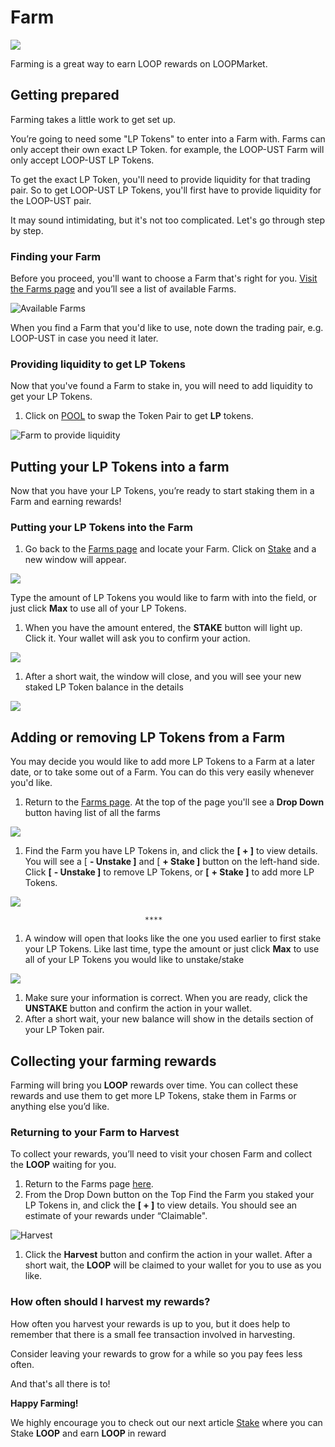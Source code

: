 # Farm

![](../.gitbook/assets/farming.jpg)

Farming is a great way to earn LOOP rewards on LOOPMarket.

## Getting prepared <a id="getting-prepared"></a>

Farming takes a little work to get set up.

You’re going to need some "LP Tokens" to enter into a Farm with. Farms can only accept their own exact LP Token. for example, the LOOP-UST Farm will only accept LOOP-UST LP Tokens.

To get the exact LP Token, you'll need to provide liquidity for that trading pair. So to get LOOP-UST LP Tokens, you'll first have to provide liquidity for the LOOP-UST pair.

It may sound intimidating, but it's not too complicated. Let's go through step by step.

### Finding your Farm <a id="finding-your-farm"></a>

Before you proceed, you'll want to choose a Farm that's right for you. [Visit the Farms page](https://tequila-graph.loop.markets/farm#stake) and you’ll see a list of available Farms.

![Available Farms](../.gitbook/assets/farms.jpg)

When you find a Farm that you'd like to use, note down the trading pair, e.g. LOOP-UST in case you need it later.

### Providing liquidity to get LP Tokens <a id="providing-liquidity-to-get-lp-tokens"></a>

Now that you've found a Farm to stake in, you will need to add liquidity to get your LP Tokens.

1. Click on [POOL](https://tequila-graph.loop.markets/pool#provide) to swap the Token Pair to get **LP** tokens. 

![Farm to provide liquidity](../.gitbook/assets/pool.jpg)

## Putting your LP Tokens into a farm <a id="putting-your-lp-tokens-into-a-farm"></a>

Now that you have your LP Tokens, you’re ready to start staking them in a Farm and earning rewards!

### Putting your LP Tokens into the Farm <a id="putting-your-lp-tokens-into-the-farm"></a>

1. Go back to the [Farms page](https://tequila-graph.loop.markets/farm#stake) and locate your Farm. Click on [Stake](https://tequila-graph.loop.markets/farm#stake) and a new window will appear.

![](../.gitbook/assets/stake-lps-inactive.jpg)

Type the amount of LP Tokens you would like to farm with into the field, or just click **Max** to use all of your LP Tokens.

1. When you have the amount entered, the **STAKE** button will light up. Click it. Your wallet will ask you to confirm your action.

![](../.gitbook/assets/stake-lps.jpg)

1. After a short wait, the window will close, and you will see your new staked LP Token balance in the details

![](../.gitbook/assets/staked-lps.jpg)

## Adding or removing LP Tokens from a Farm <a id="adding-or-removing-lp-tokens-from-a-farm"></a>

You may decide you would like to add more LP Tokens to a Farm at a later date, or to take some out of a Farm. You can do this very easily whenever you'd like.

1. Return to the [Farms page](https://tequila-graph.loop.markets/farm#stake). At the top of the page you'll see a **Drop Down** button having list of all the farms

![](../.gitbook/assets/dropdown.jpg)

1. Find the Farm you have LP Tokens in, and click the **\[ + \]** to view details. You will see a \[ **- Unstake \]** and \[ **+ Stake \]** button on the left-hand side. Click **\[** **- Unstake \]** to remove LP Tokens, or **\[** **+ Stake \]** to add more LP Tokens.

![](../.gitbook/assets/plusminus.jpg)

                                  ****

1. A window will open that looks like the one you used earlier to first stake your LP Tokens. Like last time, type the amount or just click **Max** to use all of your LP Tokens you would like to unstake/stake 

![](../.gitbook/assets/unstake.jpg)

1. Make sure your information is correct. When you are ready, click the **UNSTAKE** button and confirm the action in your wallet.
2. After a short wait, your new balance will show in the details section of your LP Token pair.

## Collecting your farming rewards

Farming will bring you **LOOP** rewards over time. You can collect these rewards and use them to get more LP Tokens, stake them in Farms or anything else you’d like.

### Returning to your Farm to Harvest

To collect your rewards, you’ll need to visit your chosen Farm and collect the **LOOP** waiting for you.

1. Return to the Farms page [here](https://tequila-graph.loop.markets/farm#stake).
2. From the Drop Down button on the Top Find the Farm you staked your LP Tokens in, and click the **\[ + \]** to view details. You should see an estimate of your rewards under “Claimable ".

![Harvest](../.gitbook/assets/harvest.jpg)

1. Click the **Harvest** button and confirm the action in your wallet. After a short wait, the **LOOP** will be claimed to your wallet for you to use as you like.

### How often should I harvest my rewards?

How often you harvest your rewards is up to you, but it does help to remember that there is a small fee transaction involved in harvesting.

Consider leaving your rewards to grow for a while so you pay fees less often.

And that's all there is to!

**Happy Farming!**

We highly encourage you to check out our next article [Stake](https://app.gitbook.com/@usama-zeeyou/s/loop/~/drafts/-MiW7ZdIAXvsH0fMrr6Z/v/master/how-to/stake) where you can Stake **LOOP** and earn **LOOP** in reward

